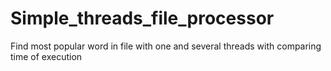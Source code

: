 # Simple_threads_file_processor

Find most popular word in file with one and several threads with comparing time of execution 
